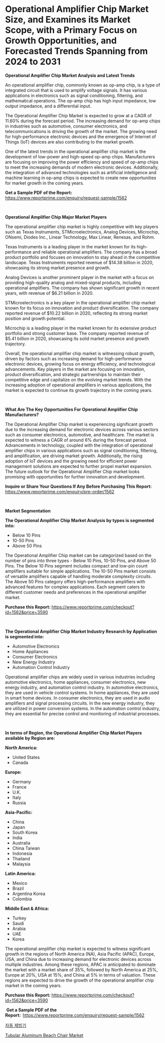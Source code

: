<p><h1>Operational Amplifier Chip Market Size, and Examines its Market Scope, with a Primary Focus on Growth Opportunities, and Forecasted Trends Spanning from 2024 to 2031</h1></p><p><strong>Operational Amplifier Chip Market Analysis and Latest Trends</strong></p>
<p><p>An operational amplifier chip, commonly known as op-amp chip, is a type of integrated circuit that is used to amplify voltage signals. It has various applications in electronics such as signal conditioning, filtering, and mathematical operations. The op-amp chip has high input impedance, low output impedance, and a differential input.</p><p>The Operational Amplifier Chip Market is expected to grow at a CAGR of 11.60% during the forecast period. The increasing demand for op-amp chips in industries such as automotive, consumer electronics, and telecommunications is driving the growth of the market. The growing need for high-performance electronic devices and the emergence of Internet of Things (IoT) devices are also contributing to the market growth.</p><p>One of the latest trends in the operational amplifier chip market is the development of low-power and high-speed op-amp chips. Manufacturers are focusing on improving the power efficiency and speed of op-amp chips to meet the increasing demands of modern electronic devices. Additionally, the integration of advanced technologies such as artificial intelligence and machine learning in op-amp chips is expected to create new opportunities for market growth in the coming years.</p></p>
<p><strong>Get a Sample PDF of the Report:&nbsp;</strong> <a href="https://www.reportprime.com/enquiry/request-sample/1562">https://www.reportprime.com/enquiry/request-sample/1562</a></p>
<p>&nbsp;</p>
<p><strong>Operational Amplifier Chip Major Market Players</strong></p>
<p><p>The operational amplifier chip market is highly competitive with key players such as Texas Instruments, STMicroelectronics, Analog Devices, Microchip, ONsemi, Diodes Inc., Linear Technology, Max Linear, Renesas, and Rohm. </p><p>Texas Instruments is a leading player in the market known for its high-performance and reliable operational amplifiers. The company has a broad product portfolio and focuses on innovation to stay ahead in the competitive landscape. Texas Instruments reported revenue of $14.38 billion in 2020, showcasing its strong market presence and growth.</p><p>Analog Devices is another prominent player in the market with a focus on providing high-quality analog and mixed-signal products, including operational amplifiers. The company has shown significant growth in recent years, with revenue of $6.21 billion in 2020.</p><p>STMicroelectronics is a key player in the operational amplifier chip market known for its focus on innovation and product diversification. The company reported revenue of $10.22 billion in 2020, reflecting its strong market position and growth potential.</p><p>Microchip is a leading player in the market known for its extensive product portfolio and strong customer base. The company reported revenue of $5.41 billion in 2020, showcasing its solid market presence and growth trajectory.</p><p>Overall, the operational amplifier chip market is witnessing robust growth, driven by factors such as increasing demand for high-performance electronic devices, growing focus on energy efficiency, and technological advancements. Key players in the market are focusing on innovation, product diversification, and strategic partnerships to maintain their competitive edge and capitalize on the evolving market trends. With the increasing adoption of operational amplifiers in various applications, the market is expected to continue its growth trajectory in the coming years.</p></p>
<p>&nbsp;</p>
<p><strong>What Are The Key Opportunities For Operational Amplifier Chip Manufacturers?</strong></p>
<p><p>The Operational Amplifier Chip market is experiencing significant growth due to the increasing demand for electronic devices across various sectors such as consumer electronics, automotive, and healthcare. The market is expected to witness a CAGR of around 6% during the forecast period. Advancements in technology, coupled with the integration of operational amplifier chips in various applications such as signal conditioning, filtering, and amplification, are driving market growth. Additionally, the rising adoption of IoT devices and the growing need for efficient power management solutions are expected to further propel market expansion. The future outlook for the Operational Amplifier Chip market looks promising with opportunities for further innovation and development.</p></p>
<p><strong>Inquire or Share Your Questions If Any Before Purchasing This Report:</strong> <a href="https://www.reportprime.com/enquiry/pre-order/1562">https://www.reportprime.com/enquiry/pre-order/1562</a></p>
<p>&nbsp;</p>
<p><strong>Market Segmentation</strong></p>
<p><strong>The Operational Amplifier Chip Market Analysis by types is segmented into:</strong></p>
<p><ul><li>Below 10 Pins</li><li>10-50 Pins</li><li>Above 50 Pins</li></ul></p>
<p><p>The Operational Amplifier Chip market can be categorized based on the number of pins into three types - Below 10 Pins, 10-50 Pins, and Above 50 Pins. The Below 10 Pins segment includes compact and low-pin count amplifiers suitable for simple applications. The 10-50 Pins market consists of versatile amplifiers capable of handling moderate complexity circuits. The Above 50 Pins category offers high-performance amplifiers with advanced features for complex applications. Each segment caters to different customer needs and preferences in the operational amplifier market.</p></p>
<p><strong>Purchase this Report:&nbsp;</strong><a href="https://www.reportprime.com/checkout?id=1562&price=3590">https://www.reportprime.com/checkout?id=1562&price=3590</a></p>
<p>&nbsp;</p>
<p><strong>The Operational Amplifier Chip Market Industry Research by Application is segmented into:</strong></p>
<p><ul><li>Automotive Electronics</li><li>Home Appliances</li><li>Consumer Electronics</li><li>New Energy Industry</li><li>Automation Control Industry</li></ul></p>
<p><p>Operational amplifier chips are widely used in various industries including automotive electronics, home appliances, consumer electronics, new energy industry, and automation control industry. In automotive electronics, they are used in vehicle control systems. In home appliances, they are used in smart home devices. In consumer electronics, they are used in audio amplifiers and signal processing circuits. In the new energy industry, they are utilized in power conversion systems. In the automation control industry, they are essential for precise control and monitoring of industrial processes.</p></p>
<p>&nbsp;</p>
<p><strong>In terms of Region, the Operational Amplifier Chip Market Players available by Region are:</strong></p>
<p>
    <p> <strong> North America: </strong>
        <ul>
            <li>United States</li>
            <li>Canada</li>
        </ul>
        </p> 
    <p> <strong> Europe: </strong>
        <ul>
            <li>Germany</li>
            <li>France</li>
            <li>U.K.</li>
            <li>Italy</li>
            <li>Russia</li>
        </ul>
        </p> 
    <p> <strong> Asia-Pacific: </strong>
        <ul>
            <li>China</li>
            <li>Japan</li>
            <li>South Korea</li>
            <li>India</li>
            <li>Australia</li>
            <li>China Taiwan</li>
            <li>Indonesia</li>
            <li>Thailand</li>
            <li>Malaysia</li>
        </ul>
        </p> 
    <p> <strong> Latin America: </strong>
        <ul>
            <li>Mexico</li>
            <li>Brazil</li>
            <li>Argentina Korea</li>
            <li>Colombia</li>
        </ul>
        </p> 
    <p> <strong> Middle East & Africa: </strong>
        <ul>
            <li>Turkey</li>
            <li>Saudi</li>
            <li>Arabia</li>
            <li>UAE</li>
            <li>Korea</li>
        </ul>
    </p>
    </p>
<p><p>The operational amplifier chip market is expected to witness significant growth in the regions of North America (NA), Asia Pacific (APAC), Europe, USA, and China due to increasing demand for electronic devices across multiple industries. Among these regions, APAC is anticipated to dominate the market with a market share of 35%, followed by North America at 25%, Europe at 20%, USA at 15%, and China at 5% in terms of valuation. These regions are expected to drive the growth of the operational amplifier chip market in the coming years.</p></p>
<p><strong>Purchase this Report: </strong><a href="https://www.reportprime.com/checkout?id=1562&price=3590">https://www.reportprime.com/checkout?id=1562&price=3590</a></p>
<p>&nbsp;<strong>Get a Sample PDF of the Report:&nbsp;&nbsp;</strong><a href="https://www.reportprime.com/enquiry/request-sample/1562">https://www.reportprime.com/enquiry/request-sample/1562</a></p>
<p><strong></strong></p>
<p><p><a href="https://github.com/plelbej847484502/Market-Research-Report-List-1/blob/main/54438059031.md">자동 제빙기</a></p><p><a href="https://github.com/moyahfrancoestellec51j635wcx/Market-Research-Report-List-1/blob/main/tubular-aluminum-beach-chair-market.md">Tubular Aluminum Beach Chair Market</a></p></p>